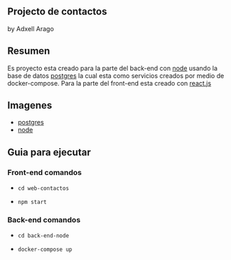 ## Projecto de contactos 
by Adxell Arago

## Resumen 

Es proyecto esta creado para la parte del back-end con [node](https://nodejs.org/en/) usando la base de datos [postgres](https://www.postgresql.org/) la cual esta como servicios creados por medio de docker-compose.
Para la parte del front-end esta creado con [react.js](https://reactjs.org/)

## Imagenes

* [postgres](https://hub.docker.com/_/postgres)
* [node](https://hub.docker.com/_/node)

## Guia para ejecutar 

### Front-end comandos 

* `cd web-contactos`

* `npm start`


### Back-end comandos 

* `cd back-end-node`

* `docker-compose up`